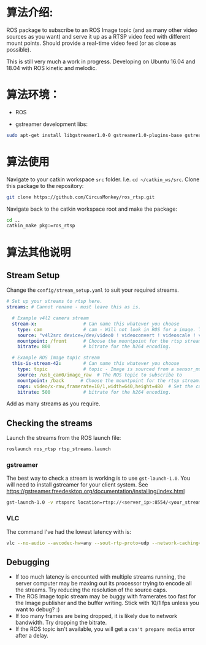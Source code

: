 # 算法介绍: 
ROS package to subscribe to an ROS Image topic (and as many other video sources as you want) and serve it up as a RTSP video feed with different mount points.
Should provide a real-time video feed (or as close as possible).

This is still very much a work in progress. Developing on Ubuntu 16.04 and 18.04 with ROS kinetic and melodic.


# 算法环境：
- ROS

- gstreamer development libs:
```bash
sudo apt-get install libgstreamer1.0-0 gstreamer1.0-plugins-base gstreamer1.0-plugins-good gstreamer1.0-plugins-bad gstreamer1.0-plugins-ugly gstreamer1.0-libav gstreamer1.0-doc gstreamer1.0-tools gstreamer1.0-x gstreamer1.0-alsa gstreamer1.0-gl gstreamer1.0-gtk3 gstreamer1.0-qt5 gstreamer1.0-pulseaudio
```

# 算法使用
Navigate to your catkin workspace `src` folder. I.e. `cd ~/catkin_ws/src`.
Clone this package to the repository:
```bash
git clone https://github.com/CircusMonkey/ros_rtsp.git
```

Navigate back to the catkin workspace root and make the package:
```bash
cd ..
catkin_make pkg:=ros_rtsp
```
# 算法其他说明
## Stream Setup
Change the `config/stream_setup.yaml` to suit your required streams.

```yaml
# Set up your streams to rtsp here.
streams: # Cannot rename - must leave this as is.

  # Example v4l2 camera stream
  stream-x:                 # Can name this whatever you choose
    type: cam               # cam - Will not look in ROS for a image. The video src is set in the 'source' parameter.
    source: "v4l2src device=/dev/video0 ! videoconvert ! videoscale ! video/x-raw,framerate=15/1,width=1280,height=720"  # Should work with most valid gstreamer piplines (ending with raw video) 
    mountpoint: /front      # Choose the mountpoint for the rtsp stream. This will be able to be accessed from rtsp://<server_ip>/front
    bitrate: 800            # bitrate for the h264 encoding.

  # Example ROS Image topic stream
  this-is-stream-42:        # Can name this whatever you choose
    type: topic             # topic - Image is sourced from a sensor_msgs::Image topic
    source: /usb_cam0/image_raw  # The ROS topic to subscribe to
    mountpoint: /back      # Choose the mountpoint for the rtsp stream. This will be able to be accessed from rtsp://<server_ip>/back
    caps: video/x-raw,framerate=10/1,width=640,height=480  # Set the caps to be applied after getting the ROS Image and before the x265 encoder.
    bitrate: 500            # bitrate for the h264 encoding.
```
Add as many streams as you require.

## Checking the streams
Launch the streams from the ROS launch file:
```bash
roslaunch ros_rtsp rtsp_streams.launch
```

### gstreamer
The best way to check a stream is working is to use `gst-launch-1.0`. You will need to install gstreamer for your client system. See https://gstreamer.freedesktop.org/documentation/installing/index.html
```bash
gst-launch-1.0 -v rtspsrc location=rtsp://<server_ip>:8554/<your_stream_mountpoint> drop-on-latency=true use-pipeline-clock=true do-retransmission=false latency=0 protocols=GST_RTSP_LOWER_TRANS_UDP ! rtph264depay ! h264parse ! avdec_h264 ! autovideosink sync=true
```

### VLC
The command I've had the lowest latency with is:
```bash
vlc --no-audio --avcodec-hw=any --sout-rtp-proto=udp --network-caching=300 --sout-udp-caching=0 --clock-jitter=0 --rtp-max-misorder=0 rtsp://<server_ip>:8554/<your_stream_mountpoint> :udp-timeout=0
```


## Debugging
- If too much latency is encounted with multiple streams running, the server computer may be maxing out its processor trying to encode all the streams. Try reducing the resolution of the source caps.
- The ROS Image topic stream may be buggy with framerates too fast for the Image publisher and the buffer writing. Stick with 10/1 fps unless you want to debug? :)
- If too many frames are being dropped, it is likely due to network bandwidth. Try dropping the bitrate.
- If the ROS topic isn't available, you will get a `can't prepare media` error after a delay.
